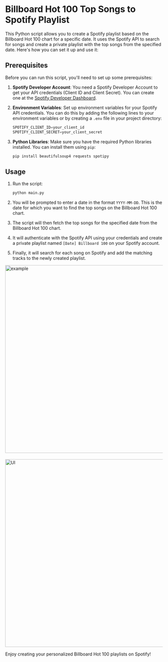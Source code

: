 # Billboard Hot 100 Top Songs to Spotify Playlist

This Python script allows you to create a Spotify playlist based on the Billboard Hot 100 chart for a specific date. It uses the Spotify API to search for songs and create a private playlist with the top songs from the specified date. Here's how you can set it up and use it:

## Prerequisites

Before you can run this script, you'll need to set up some prerequisites:

1. **Spotify Developer Account**: You need a Spotify Developer Account to get your API credentials (Client ID and Client Secret). You can create one at the [Spotify Developer Dashboard](https://developer.spotify.com/dashboard/).

2. **Environment Variables**: Set up environment variables for your Spotify API credentials. You can do this by adding the following lines to your environment variables or by creating a `.env` file in your project directory:

   ```python
   SPOTIFY_CLIENT_ID=your_client_id
   SPOTIFY_CLIENT_SECRET=your_client_secret
   ```

3. **Python Libraries**: Make sure you have the required Python libraries installed. You can install them using `pip`:

   ```bash
   pip install beautifulsoup4 requests spotipy
   ```

## Usage

1. Run the script:

   ```bash
   python main.py
   ```

2. You will be prompted to enter a date in the format `YYYY-MM-DD`. This is the date for which you want to find the top songs on the Billboard Hot 100 chart.

3. The script will then fetch the top songs for the specified date from the Billboard Hot 100 chart.

4. It will authenticate with the Spotify API using your credentials and create a private playlist named `[Date] Billboard 100` on your Spotify account.

5. Finally, it will search for each song on Spotify and add the matching tracks to the newly created playlist.


<img src="https://github.com/amansinghgill/Spotify-Playlist/assets/90486946/88f2557a-6030-4577-a703-eb4832d41d72" alt="example" width="600px" style="margin: 0 auto; display: block; padding-bottom: 20px;">

<img src="https://github.com/amansinghgill/Spotify-Playlist/assets/90486946/72c8b517-b664-4a37-8c01-84c7d5cdd992" alt="UI" width="600px" style="margin: 0 auto; display: block;">

Enjoy creating your personalized Billboard Hot 100 playlists on Spotify!
